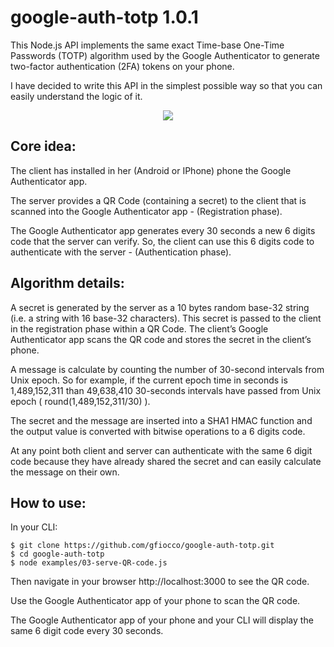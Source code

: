 # google-auth-totp 1.0.1

This Node.js API implements the same exact Time-base One-Time Passwords (TOTP) algorithm used by the Google Authenticator to generate two-factor authentication (2FA) tokens on your phone.

I have decided to write this API in the simplest possible way so that you can easily understand the logic of it.

<p align="center">
  <img src="instructions.gif"/>
</p>

## Core idea:

The client has installed in her (Android or IPhone) phone the Google Authenticator app.

The server provides a QR Code (containing a secret) to the client that is scanned into the Google Authenticator app - (Registration phase).

The Google Authenticator app generates every 30 seconds a new 6 digits code that the server can verify. So, the client can use this 6 digits code to authenticate with the server - (Authentication phase).

## Algorithm details:

A secret is generated by the server as a 10 bytes random base-32 string (i.e. a string with 16 base-32 characters).
This secret is passed to the client in the registration phase within a QR Code. The client’s Google Authenticator app scans the QR code and stores the secret in the client’s phone.

A message is calculate by counting the number of 30-second intervals from Unix epoch. So for example, if the current epoch time in seconds is 1,489,152,311 than 49,638,410 30-seconds intervals have passed from Unix epoch ( round(1,489,152,311/30) ). 

The secret and the message are inserted into a SHA1 HMAC function and the output value is converted with bitwise operations to a 6 digits code.

At any point both client and server can authenticate with the same 6 digit code because they have already shared the secret and can easily calculate the message on their own.

## How to use:

In your CLI:

    $ git clone https://github.com/gfiocco/google-auth-totp.git
    $ cd google-auth-totp
    $ node examples/03-serve-QR-code.js

Then navigate in your browser http://localhost:3000 to see the QR code.

Use the Google Authenticator app of your phone to scan the QR code.

The Google Authenticator app of your phone and your CLI will display the same 6 digit code every 30 seconds.

